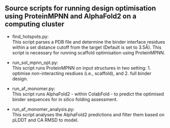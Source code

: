 ## Source scripts for running design optimisation using ProteinMPNN and AlphaFold2 on a computing cluster

  - find_hotspots.py: \
    This script parses a PDB file and determine the binder interface residues within a set distance cutoff from the               target (Default is set to 3.5Å). This script is necessary for running scaffold optimisation using ProteinMPNN.
  
  - run_sol_mpnn_opt.py: \
    This script runs ProteinMPNN on input structures in two setting: 1. optimise non-interacting resdiues (i.e.,                  scaffold), and 2. full binder design.

  - run_af_monomer.py: \
    This script runs AlphaFold2 - within ColabFold - to predict the optimised binder sequences for in silico folding              assessment.
    
  - run_af_monomer_analysis.py: \
    This script analyses the AlphaFold2 predictions and filter them based on pLDDT and CA RMSD to model.


